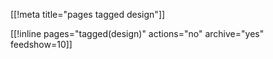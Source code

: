 [[!meta title="pages tagged design"]]

[[!inline pages="tagged(design)" actions="no" archive="yes"
feedshow=10]]
